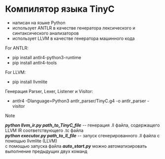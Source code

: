 # Компилятор языка TinyC
* написан на языке Python
* использует ANTLR в качестве генератора лексического и синтаксического анализаторов
* использует LLVM в качестве генератора машинного кода

For ANTLR:
* pip install antlr4-python3-runtime
* pip install antlr4-tools

For LLVM:
* pip install llvmlite

Генерация Parser, Lexer, Listener и Visitor:
* antlr4 -Dlanguage=Python3 antlr_parser/TinyC.g4 -o antlr_parser -visitor

> [!NOTE]
> ***python llvm_ir.py path_to_TinyC_file***  -- генерация .ll  файла, содержащего LLVM IR соответствующего .tc файла <br/>
> ***python executor.py path_to_ll_file*** -- запуск сгенерированного .ll файла с помощью llvmlite (LLVM) <br/>
> с помощью запуска файла ***auto_start.py*** можно автоматизировать выполнение предыдущих двух команд <br/>

